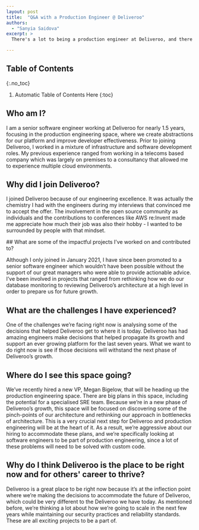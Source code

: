 ```yaml
---
layout: post
title:  "Q&A with a Production Engineer @ Deliveroo"
authors:
  - "Sanyia Saidova"
excerpt: >
  There's a lot to being a production engineer at Deliveroo, and there's no better way to answer this than in a Q&A fashion. So here are some of the questions I get asked and my answer to them. :)

---
```


## Table of Contents
{:.no_toc}

1. Automatic Table of Contents Here
{:toc}

## Who am I?

I am a senior software engineer working at Deliveroo for nearly 1.5 years, focusing in the production engineering space, where we create abstractions for our platform and improve developer effectiveness. Prior to joining Deliveroo, I worked in a mixture of infrastructure and software development roles. My previous experience ranged from working in a telecoms based company which was largely on premises to a consultancy that allowed me to experience multiple cloud environments.

## Why did I join Deliveroo?

I joined Deliveroo because of our engineering excellence. It was actually the chemistry I had with the engineers during my interviews that convinced me to accept the offer. The involvement in the open source community as individuals and the contributions to conferences like AWS re:Invent made me appreciate how much their job was also their hobby - I wanted to be surrounded by people with that mindset.

## What are some of the impactful projects I’ve worked on and contributed to?

Although I only joined in January 2021, I have since been promoted to a senior software engineer which wouldn’t have been possible without the support of our great managers who were able to provide actionable advice. I’ve been involved in projects that ranged from rethinking how we do our database monitoring to reviewing Deliveroo’s architecture at a high level in order to prepare us for future growth.

## What are the challenges I have experienced?

One of the challenges we’re facing right now is analysing some of the decisions that helped Deliveroo get to where it is today. Deliveroo has had amazing engineers make decisions that helped propagate its growth and support an ever growing platform for the last seven years. What we want to do right now is see if those decisions will withstand the next phase of Deliveroo’s growth.

## Where do I see this space going?

We’ve recently hired a new VP, Megan Bigelow, that will be heading up the production engineering space. There are big plans in this space, including the potential for a specialised SRE team. Because we’re in a new phase of Deliveroo’s growth, this space will be focused on discovering some of the pinch-points of our architecture and rethinking our approach in bottlenecks of architecture. This is a very crucial next step for Deliveroo and production engineering will be at the heart of it. As a result, we’re aggressive about our hiring to accommodate these plans, and we’re specifically looking at software engineers to be part of production engineering, since a lot of these problems will need to be solved with custom code.

## Why do I think Deliveroo is the place to be right now and for others' career to thrive?

Deliveroo is a great place to be right now because it’s at the inflection point where we’re making the decisions to accommodate the future of Deliveroo, which could be very different to the Deliveroo we have today. As mentioned before, we’re thinking a lot about how we’re going to scale in the next few years while maintaining our security practices and reliability standards. These are all exciting projects to be a part of.
